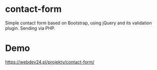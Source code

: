 # contact-form

Simple contact form based on Bootstrap, using jQuery and its validation plugin. Sending via PHP.


# Demo

https://webdev24.pl/projekty/contact-form/

